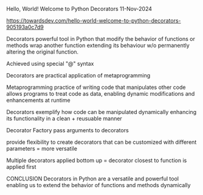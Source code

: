 Hello, World! Welcome to Python Decorators
11-Nov-2024

https://towardsdev.com/hello-world-welcome-to-python-decorators-905193a0c7d9

Decorators
powerful tool in Python that modify the behavior of functions or methods
wrap another function extending its behaviour w/o permanently altering 
the original function.

Achieved using special "@" syntax


Decorators are practical application of metaprogramming


Metaprogramming
practice of writing code that manipulates other code
allows programs to treat code as data, enabling dynamic
modifications and enhancements at runtime


Decorators
exemplify how code can be manipulated dynamically
enhancing its functionality in a clean + reusuable manner


Decorator Factory
pass arguments to decorators

provide flexibility to create decorators that can be
customized with different parameters = more versatile


Multiple decorators
applied bottom up = decorator closest to function is applied first


CONCLUSION
Decorators in Python are a versatile and powerful tool
enabling us to extend the behavior of functions and methods dynamically